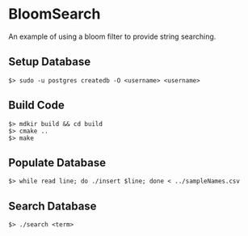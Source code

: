 BloomSearch
===========

An example of using a bloom filter to provide string searching.

Setup Database
--------------
	$> sudo -u postgres createdb -O <username> <username>

Build Code
----------
	$> mdkir build && cd build
	$> cmake ..
	$> make

Populate Database
-----------------
	$> while read line; do ./insert $line; done < ../sampleNames.csv

Search Database
---------------
	$> ./search <term>
